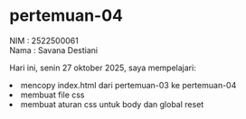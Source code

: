 # pertemuan-04
NIM : 2522500061<br>
Nama : Savana Destiani<br>

Hari ini, senin 27 oktober 2025, saya mempelajari:
<li> mencopy index.html dari pertemuan-03 ke pertemuan-04 </li>
<li> membuat file css </li>
<li> membuat aturan  css untuk body dan global reset </li>


<ol>    